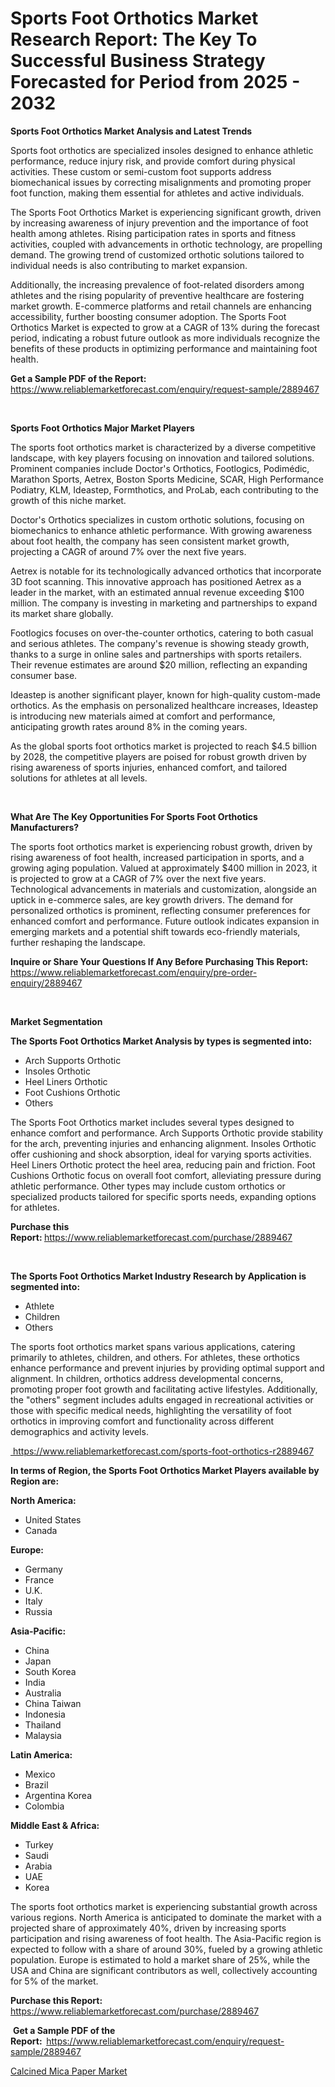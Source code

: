<p><h1>Sports Foot Orthotics Market Research Report: The Key To Successful Business Strategy Forecasted for Period from 2025 - 2032</h1></p><p><strong>Sports Foot Orthotics Market Analysis and Latest Trends</strong></p>
<p><p>Sports foot orthotics are specialized insoles designed to enhance athletic performance, reduce injury risk, and provide comfort during physical activities. These custom or semi-custom foot supports address biomechanical issues by correcting misalignments and promoting proper foot function, making them essential for athletes and active individuals. </p><p>The Sports Foot Orthotics Market is experiencing significant growth, driven by increasing awareness of injury prevention and the importance of foot health among athletes. Rising participation rates in sports and fitness activities, coupled with advancements in orthotic technology, are propelling demand. The growing trend of customized orthotic solutions tailored to individual needs is also contributing to market expansion. </p><p>Additionally, the increasing prevalence of foot-related disorders among athletes and the rising popularity of preventive healthcare are fostering market growth. E-commerce platforms and retail channels are enhancing accessibility, further boosting consumer adoption. The Sports Foot Orthotics Market is expected to grow at a CAGR of 13% during the forecast period, indicating a robust future outlook as more individuals recognize the benefits of these products in optimizing performance and maintaining foot health.</p></p>
<p><strong>Get a Sample PDF of the Report:&nbsp;</strong> <a href="https://www.reliablemarketforecast.com/enquiry/request-sample/2889467?utm_campaign=2288&utm_medium=2&utm_source=Github&utm_content=ia&utm_term=14032025&utm_id=sports-foot-orthotics">https://www.reliablemarketforecast.com/enquiry/request-sample/2889467</a></p>
<p>&nbsp;</p>
<p><strong>Sports Foot Orthotics Major Market Players</strong></p>
<p><p>The sports foot orthotics market is characterized by a diverse competitive landscape, with key players focusing on innovation and tailored solutions. Prominent companies include Doctor's Orthotics, Footlogics, Podimédic, Marathon Sports, Aetrex, Boston Sports Medicine, SCAR, High Performance Podiatry, KLM, Ideastep, Formthotics, and ProLab, each contributing to the growth of this niche market.</p><p>Doctor's Orthotics specializes in custom orthotic solutions, focusing on biomechanics to enhance athletic performance. With growing awareness about foot health, the company has seen consistent market growth, projecting a CAGR of around 7% over the next five years.</p><p>Aetrex is notable for its technologically advanced orthotics that incorporate 3D foot scanning. This innovative approach has positioned Aetrex as a leader in the market, with an estimated annual revenue exceeding $100 million. The company is investing in marketing and partnerships to expand its market share globally.</p><p>Footlogics focuses on over-the-counter orthotics, catering to both casual and serious athletes. The company's revenue is showing steady growth, thanks to a surge in online sales and partnerships with sports retailers. Their revenue estimates are around $20 million, reflecting an expanding consumer base.</p><p>Ideastep is another significant player, known for high-quality custom-made orthotics. As the emphasis on personalized healthcare increases, Ideastep is introducing new materials aimed at comfort and performance, anticipating growth rates around 8% in the coming years.</p><p>As the global sports foot orthotics market is projected to reach $4.5 billion by 2028, the competitive players are poised for robust growth driven by rising awareness of sports injuries, enhanced comfort, and tailored solutions for athletes at all levels.</p></p>
<p>&nbsp;</p>
<p><strong>What Are The Key Opportunities For Sports Foot Orthotics Manufacturers?</strong></p>
<p><p>The sports foot orthotics market is experiencing robust growth, driven by rising awareness of foot health, increased participation in sports, and a growing aging population. Valued at approximately $400 million in 2023, it is projected to grow at a CAGR of 7% over the next five years. Technological advancements in materials and customization, alongside an uptick in e-commerce sales, are key growth drivers. The demand for personalized orthotics is prominent, reflecting consumer preferences for enhanced comfort and performance. Future outlook indicates expansion in emerging markets and a potential shift towards eco-friendly materials, further reshaping the landscape.</p></p>
<p><strong>Inquire or Share Your Questions If Any Before Purchasing This Report:</strong> <a href="https://www.reliablemarketforecast.com/enquiry/pre-order-enquiry/2889467?utm_campaign=2288&utm_medium=2&utm_source=Github&utm_content=ia&utm_term=14032025&utm_id=sports-foot-orthotics">https://www.reliablemarketforecast.com/enquiry/pre-order-enquiry/2889467</a></p>
<p>&nbsp;</p>
<p><strong>Market Segmentation</strong></p>
<p><strong>The Sports Foot Orthotics Market Analysis by types is segmented into:</strong></p>
<p><ul><li>Arch Supports Orthotic</li><li>Insoles Orthotic</li><li>Heel Liners Orthotic</li><li>Foot Cushions Orthotic</li><li>Others</li></ul></p>
<p><p>The Sports Foot Orthotics market includes several types designed to enhance comfort and performance. Arch Supports Orthotic provide stability for the arch, preventing injuries and enhancing alignment. Insoles Orthotic offer cushioning and shock absorption, ideal for varying sports activities. Heel Liners Orthotic protect the heel area, reducing pain and friction. Foot Cushions Orthotic focus on overall foot comfort, alleviating pressure during athletic performance. Other types may include custom orthotics or specialized products tailored for specific sports needs, expanding options for athletes.</p></p>
<p><strong>Purchase this Report:&nbsp;</strong><a href="https://www.reliablemarketforecast.com/purchase/2889467?utm_campaign=2288&utm_medium=2&utm_source=Github&utm_content=ia&utm_term=14032025&utm_id=sports-foot-orthotics">https://www.reliablemarketforecast.com/purchase/2889467</a></p>
<p>&nbsp;</p>
<p><strong>The Sports Foot Orthotics Market Industry Research by Application is segmented into:</strong></p>
<p><ul><li>Athlete</li><li>Children</li><li>Others</li></ul></p>
<p><p>The sports foot orthotics market spans various applications, catering primarily to athletes, children, and others. For athletes, these orthotics enhance performance and prevent injuries by providing optimal support and alignment. In children, orthotics address developmental concerns, promoting proper foot growth and facilitating active lifestyles. Additionally, the "others" segment includes adults engaged in recreational activities or those with specific medical needs, highlighting the versatility of foot orthotics in improving comfort and functionality across different demographics and activity levels.</p></p>
<p><a href="https://www.reliablemarketforecast.com/sports-foot-orthotics-r2889467?utm_campaign=2288&utm_medium=2&utm_source=Github&utm_content=ia&utm_term=14032025&utm_id=sports-foot-orthotics">&nbsp;https://www.reliablemarketforecast.com/sports-foot-orthotics-r2889467</a></p>
<p><strong>In terms of Region, the Sports Foot Orthotics Market Players available by Region are:</strong></p>
<p>
    <p> <strong> North America: </strong>
        <ul>
            <li>United States</li>
            <li>Canada</li>
        </ul>
        </p> 
    <p> <strong> Europe: </strong>
        <ul>
            <li>Germany</li>
            <li>France</li>
            <li>U.K.</li>
            <li>Italy</li>
            <li>Russia</li>
        </ul>
        </p> 
    <p> <strong> Asia-Pacific: </strong>
        <ul>
            <li>China</li>
            <li>Japan</li>
            <li>South Korea</li>
            <li>India</li>
            <li>Australia</li>
            <li>China Taiwan</li>
            <li>Indonesia</li>
            <li>Thailand</li>
            <li>Malaysia</li>
        </ul>
        </p> 
    <p> <strong> Latin America: </strong>
        <ul>
            <li>Mexico</li>
            <li>Brazil</li>
            <li>Argentina Korea</li>
            <li>Colombia</li>
        </ul>
        </p> 
    <p> <strong> Middle East & Africa: </strong>
        <ul>
            <li>Turkey</li>
            <li>Saudi</li>
            <li>Arabia</li>
            <li>UAE</li>
            <li>Korea</li>
        </ul>
    </p>
    </p>
<p><p>The sports foot orthotics market is experiencing substantial growth across various regions. North America is anticipated to dominate the market with a projected share of approximately 40%, driven by increasing sports participation and rising awareness of foot health. The Asia-Pacific region is expected to follow with a share of around 30%, fueled by a growing athletic population. Europe is estimated to hold a market share of 25%, while the USA and China are significant contributors as well, collectively accounting for 5% of the market.</p></p>
<p><strong>Purchase this Report: </strong><a href="https://www.reliablemarketforecast.com/purchase/2889467?utm_campaign=2288&utm_medium=2&utm_source=Github&utm_content=ia&utm_term=14032025&utm_id=sports-foot-orthotics">https://www.reliablemarketforecast.com/purchase/2889467</a></p>
<p>&nbsp;<strong>Get a Sample PDF of the Report:&nbsp;&nbsp;</strong><a href="https://www.reliablemarketforecast.com/enquiry/request-sample/2889467?utm_campaign=2288&utm_medium=2&utm_source=Github&utm_content=ia&utm_term=14032025&utm_id=sports-foot-orthotics">https://www.reliablemarketforecast.com/enquiry/request-sample/2889467</a></p>
<p><strong></strong></p>
<p><p><a href="https://github.com/rosamariarocque98/Market-Research-Report-List-1/blob/main/calcined-mica-paper-market.md?utm_campaign=2288&utm_medium=2&utm_source=Github&utm_content=ia&utm_term=14032025&utm_id=sports-foot-orthotics">Calcined Mica Paper Market</a></p></p>